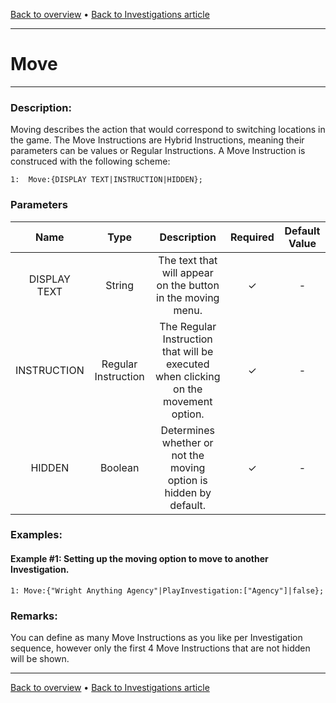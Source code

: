 [Back to overview](index.md) • [Back to Investigations article](InvestigationC.md)

---
# Move

---

 ### Description:
Moving describes the action that would correspond to switching locations in the game. The Move Instructions are Hybrid Instructions, meaning their parameters can be values or Regular Instructions. A Move Instruction is construced with the following scheme:

```
1:  Move:{DISPLAY TEXT|INSTRUCTION|HIDDEN};
```
### Parameters

|Name|Type|Description|Required|Default Value|
|:---:|:---:|:---:|:---:|:---:|
|DISPLAY TEXT|String|The text that will appear on the button in the moving menu.|✓|-|
|INSTRUCTION|Regular Instruction|The Regular Instruction that will be executed when clicking on the movement option.|✓|-|
|HIDDEN|Boolean|Determines whether or not the moving option is hidden by default.|✓|-|

### Examples:
#### Example #1: Setting up the moving option to move to another Investigation.
```
1: Move:{"Wright Anything Agency"|PlayInvestigation:["Agency"]|false};
```

### Remarks:
You can define as many Move Instructions as you like per Investigation sequence, however only the first 4 Move Instructions that are not hidden will be shown.

---
[Back to overview](index.md) • [Back to Investigations article](InvestigationC.md)
